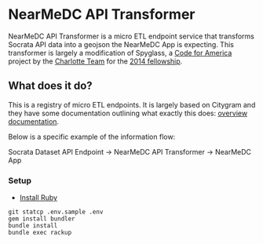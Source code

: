 # NearMeDC API Transformer
NearMeDC API Transformer is a micro ETL endpoint service that transforms Socrata API data into a geojson the NearMeDC App is expecting. This transformer is largely a modification of Spyglass, a [Code for America](https://github.com/codeforamerica) project by the [Charlotte Team](http://team-charlotte.tumblr.com/) for the [2014 fellowship](http://www.codeforamerica.org/geeks/our-geeks/2014-fellows/).


## What does it do?

This is a registry of micro ETL endpoints. It is largely based on Citygram and they have some documentation outlining what exactly this does: [overview documentation](https://github.com/codeforamerica/citygram/wiki/Getting-Started-with-Citygram).

Below is a specific example of the information flow:

Socrata Dataset API Endpoint -> NearMeDC API Transformer -> NearMeDC App

### Setup

* [Install Ruby](https://github.com/codeforamerica/howto/blob/master/Ruby.md)

```
git statcp .env.sample .env
gem install bundler
bundle install
bundle exec rackup
```
